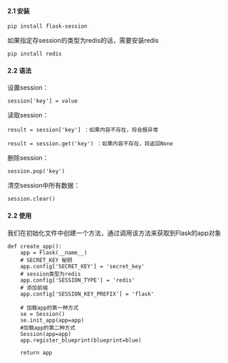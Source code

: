 #### 2.1 安装


	pip install flask-session

如果指定存session的类型为redis的话，需要安装redis

	pip install redis

#### 2.2 语法

设置session：

	session['key'] = value

读取session：

	result = session['key'] ：如果内容不存在，将会报异常

	result = session.get('key') ：如果内容不存在，将返回None

删除session：

	session.pop('key')

清空session中所有数据：

	session.clear()
	

#### 2.2 使用

我们在初始化文件中创建一个方法，通过调用该方法来获取到Flask的app对象
	
	def create_app():
	    app = Flask(__name__)
	    # SECRET_KEY 秘钥
	    app.config['SECRET_KEY'] = 'secret_key'
		# session类型为redis
	    app.config['SESSION_TYPE'] = 'redis'
		# 添加前缀
    	app.config['SESSION_KEY_PREFIX'] = 'flask'
	    
	    # 加载app的第一种方式
	    se = Session()
	    se.init_app(app=app)
	    #加载app的第二种方式
	    Session(app=app)
	    app.register_blueprint(blueprint=blue)
	
	    return app